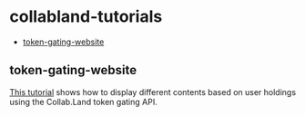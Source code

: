 # collabland-tutorials

- [token-gating-website](#token-gating-website)

## token-gating-website

[This tutorial](./collabland-token-gating/README.md) shows how to display different contents based on user holdings using the Collab.Land token gating API.
